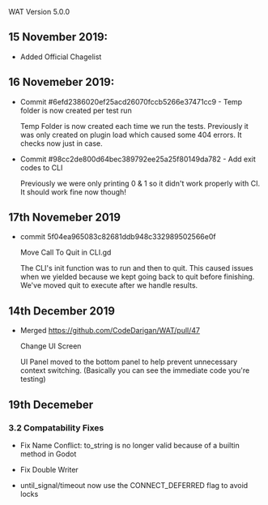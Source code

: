 WAT Version 5.0.0

## 15 November 2019:
- Added Official Chagelist

## 16 Novemeber 2019:

- Commit #6efd2386020ef25acd26070fccb5266e37471cc9 - Temp folder is now created per test run

    Temp Folder is now created each time we run the tests. Previously it
    was only created on plugin load which caused some 404 errors. It checks
    now just in case.

- Commit #98cc2de800d64bec389792ee25a25f80149da782 - Add exit codes to CLI

    Previously we were only printing 0 & 1 so it didn't work properly with CI. It should
    work fine now though!

## 17th Novemeber 2019

- commit 5f04ea965083c82681ddb948c332989502566e0f

    Move Call To Quit in CLI.gd

    The CLI's init function was to run and then to quit. This caused issues
    when we yielded because we kept going back to quit before finishing. We've
    moved quit to execute after we handle results.
    
## 14th December 2019

- Merged https://github.com/CodeDarigan/WAT/pull/47
    
    Change UI Screen
    
    UI Panel moved to the bottom panel to help prevent unnecessary context switching.
    (Basically you can see the immediate code you're testing)

## 19th Decemeber

### 3.2 Compatability Fixes

- Fix Name Conflict: to_string is no longer valid because of a builtin method in Godot

- Fix Double Writer

- until_signal/timeout now use the CONNECT_DEFERRED flag to avoid locks